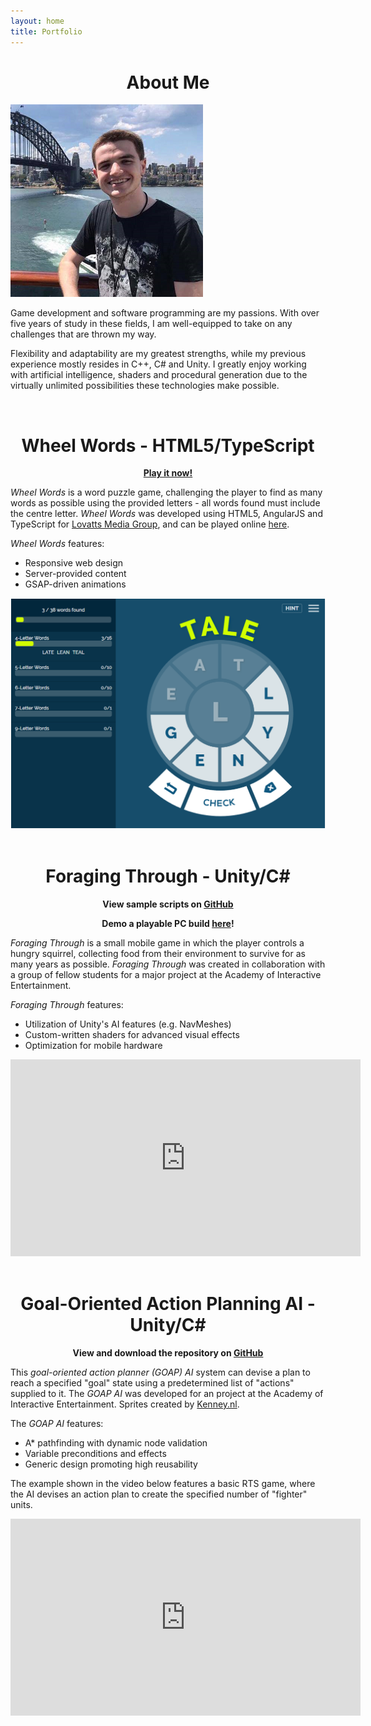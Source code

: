 ```yaml
---
layout: home
title: Portfolio
---
```


<div style="text-align: center"><h1><strong>About Me</strong></h1></div>

<div class="portrait"><img src="assets/img/portrait.png" alt="David Cagnacci"></div>

Game development and software programming are my passions. With over five years of study in these fields, I am well-equipped to take on any challenges that are thrown my way.

Flexibility and adaptability are my greatest strengths, while my previous experience mostly resides in C++, C# and Unity. I greatly enjoy working with artificial intelligence, shaders and procedural generation due to the virtually unlimited possibilities these technologies make possible.

<br />

<div style="text-align: center"><h1><strong>Wheel Words</strong> - HTML5/TypeScript</h1></div>

<div style="text-align: center"><p><strong><a href="https://lovattspuzzles.com/online-puzzles-competitions/wheel-words/">Play it now!</a></strong></p></div>

*Wheel Words* is a word puzzle game, challenging the player to find as many words as possible using the provided letters - all words found must include the centre letter. *Wheel Words* was developed using HTML5, AngularJS and TypeScript for [Lovatts Media Group](https://www.lovattsmedia.com/), and can be played online [here](https://lovattspuzzles.com/online-puzzles-competitions/wheel-words/).

*Wheel Words* features:
- Responsive web design
- Server-provided content
- GSAP-driven animations

<div style="text-align: center"><img src="assets/img/wheelwords1.png" alt="Wheel Words"></div>

<br />

<div style="text-align: center"><h1><strong>Foraging Through</strong> - Unity/C#</h1></div>

<div style="text-align: center"><p><strong>View sample scripts on <a href="https://github.com/DavidCagnacci/foraging-through-samples">GitHub</a></strong></p></div>

<div style="text-align: center"><p><strong>Demo a playable PC build <a href="assets/files/ForagingThrough.zip">here</a>!</strong></p></div>

*Foraging Through* is a small mobile game in which the player controls a hungry squirrel, collecting food from their environment to survive for as many years as possible. *Foraging Through* was created in collaboration with a group of fellow students for a major project at the Academy of Interactive Entertainment.

*Foraging Through* features:
- Utilization of Unity's AI features (e.g. NavMeshes)
- Custom-written shaders for advanced visual effects
- Optimization for mobile hardware

<div class="video-container"><iframe width="560" height="315" src="https://www.youtube.com/embed/PmNQuy2XeQc" frameborder="0" gesture="media" allow="encrypted-media" allowfullscreen></iframe></div>

<br />

<div style="text-align: center"><h1><strong>Goal-Oriented Action Planning AI</strong> - Unity/C#</h1></div>

<div style="text-align: center"><p><strong>View and download the repository on <a href="https://github.com/DavidCagnacci/goap-ai">GitHub</a></strong></p></div>

This *goal-oriented action planner (GOAP) AI* system can devise a plan to reach a specified "goal" state using a predetermined list of "actions" supplied to it. The *GOAP AI* was developed for an project at the Academy of Interactive Entertainment. Sprites created by [Kenney.nl](https://kenney.nl/).

The *GOAP AI* features:
- A* pathfinding with dynamic node validation
- Variable preconditions and effects
- Generic design promoting high reusability

The example shown in the video below features a basic RTS game, where the AI devises an action plan to create the specified number of "fighter" units.

<div class="video-container"><iframe width="560" height="315" src="https://www.youtube.com/embed/RAAv_Z6vYyY" frameborder="0" gesture="media" allowfullscreen></iframe></div>
